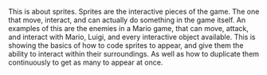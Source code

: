 This is about sprites. Sprites are the interactive pieces of the game. The one that move, interact, and can actually do something in the game itself. An examples of this are the enemies in a Mario game, that can move, attack, and interact with Mario, Luigi, and every interactive object available. This is showing the basics of how to code sprites to appear, and give them the ability to interact within their surroundings. As well as how to duplicate them continuously to get as many to appear at once.   